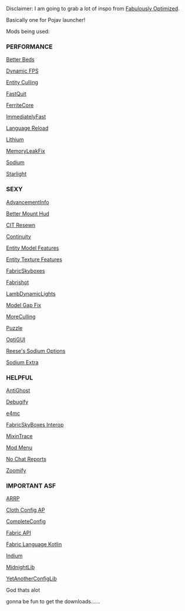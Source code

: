Disclaimer: I am going to grab a lot of inspo from [Fabulously Optimized](https://github.com/Fabulously-Optimized/fabulously-optimized).

Basically one for Pojav launcher!

Mods being used:

### PERFORMANCE

[Better Beds](https://modrinth.com/mod/better-beds)

[Dynamic FPS](https://modrinth.com/mod/dynamic-fps)

[Entity Culling](https://modrinth.com/mod/entityculling)

[FastQuit](https://modrinth.com/mod/fastquit)

[FerriteCore](https://modrinth.com/mod/ferrite-core)

[ImmediatelyFast](https://modrinth.com/mod/immediatelyfast)

[Language Reload](https://modrinth.com/mod/language-reload)

[Lithium](https://modrinth.com/mod/lithium)

[MemoryLeakFix](https://modrinth.com/mod/memoryleakfix)

[Sodium](https://modrinth.com/mod/sodium)

[Starlight](https://modrinth.com/mod/starlight)

### SEXY

[AdvancementInfo](https://modrinth.com/mod/advancementinfo)

[Better Mount Hud](https://modrinth.com/mod/better-mount-hud)

[CIT Resewn](https://modrinth.com/mod/cit-resewn)

[Continuity](https://modrinth.com/mod/continuity)

[Entity Model Features](https://modrinth.com/mod/entity-model-features)

[Entity Texture Features](https://modrinth.com/mod/entitytexturefeatures)

[FabricSkyboxes](https://modrinth.com/mod/fabricskyboxes)

[Fabrishot](https://modrinth.com/mod/fabrishot)

[LambDynamicLights](https://modrinth.com/mod/lambdynamiclights)

[Model Gap Fix](https://modrinth.com/mod/modelfix)

[MoreCulling](https://modrinth.com/mod/moreculling)

[Puzzle](https://modrinth.com/mod/puzzle)

[OptiGUI](https://modrinth.com/mod/optigui)

[Reese's Sodium Options](https://modrinth.com/mod/reeses-sodium-options)

[Sodium Extra](https://modrinth.com/mod/sodium-extra)

### HELPFUL

[AntiGhost](https://modrinth.com/mod/antighost)

[Debugify](https://modrinth.com/mod/debugify)

[e4mc](https://modrinth.com/mod/e4mc)

[FabricSkyBoxes Interop](https://modrinth.com/mod/fabricskyboxes)

[MixinTrace](https://modrinth.com/mod/mixintrace)

[Mod Menu](https://modrinth.com/mod/modmenu)

[No Chat Reports](https://modrinth.com/mod/no-chat-reports)

[Zoomify](https://modrinth.com/mod/zoomify)


### IMPORTANT ASF

[ARRP](https://modrinth.com/mod/arrp)

[Cloth Config AP](https://modrinth.com/mod/cloth-config)

[CompleteConfig](https://modrinth.com/mod/completeconfig)

[Fabric API](https://modrinth.com/mod/fabric-api)

[Fabric Language Kotlin](https://modrinth.com/mod/fabric-language-kotlin)

[Indium](https://modrinth.com/mod/indium)

[MidnightLib](https://modrinth.com/mod/midnightlib)

[YetAnotherConfigLib](https://modrinth.com/mod/yacl)

God thats alot

gonna be fun to get the downloads......